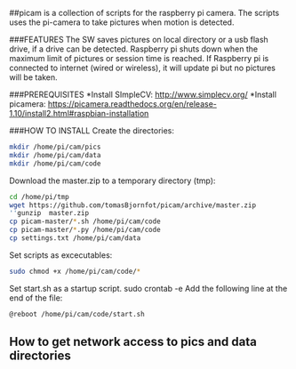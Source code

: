 ##picam is a collection of scripts for the raspberry pi camera. The scripts uses the pi-camera to take pictures when motion is detected.

###FEATURES
The SW saves pictures on local directory or a usb flash drive, if a drive can be detected.
Raspberry pi shuts down when the maximum limit of pictures or session time is reached.
If Raspberry pi is connected to internet (wired or wireless), it will update pi but no pictures will be taken.

###PREREQUISITES
*Install SImpleCV: http://www.simplecv.org/
*Install picamera: https://picamera.readthedocs.org/en/release-1.10/install2.html#raspbian-installation 

###HOW TO INSTALL
Create the directories:
```bash
mkdir /home/pi/cam/pics
mkdir /home/pi/cam/data
mkdir /home/pi/cam/code
```
Download the master.zip to a temporary directory (tmp):
```bash
cd /home/pi/tmp
wget https://github.com/tomasBjornfot/picam/archive/master.zip
''gunzip  master.zip
cp picam-master/*.sh /home/pi/cam/code
cp picam-master/*.py /home/pi/cam/code
cp settings.txt /home/pi/cam/data
```
Set scripts as excecutables:
```bash
sudo chmod +x /home/pi/cam/code/*
```
Set start.sh as a startup script. sudo crontab -e 
Add the following line at the end of the file: 
```bash
@reboot /home/pi/cam/code/start.sh 
```
## How to get network access to pics and data directories
